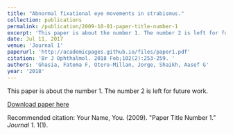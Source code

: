 ```yaml
---
title: "Abnormal fixational eye movements in strabismus."
collection: publications
permalink: /publication/2009-10-01-paper-title-number-1
excerpt: 'This paper is about the number 1. The number 2 is left for future work.'
date: Jul 11, 2017
venue: 'Journal 1'
paperurl: 'http://academicpages.github.io/files/paper1.pdf'
citation: 'Br J Ophthalmol. 2018 Feb;102(2):253-259. '
authors: 'Ghasia, Fatema F, Otero-Millan, Jorge, Shaikh, Aasef G'
year: '2018'
---
```

This paper is about the number 1. The number 2 is left for future work.

[Download paper here](http://academicpages.github.io/files/paper1.pdf)

Recommended citation: Your Name, You. (2009). "Paper Title Number 1." <i>Journal 1</i>. 1(1).
